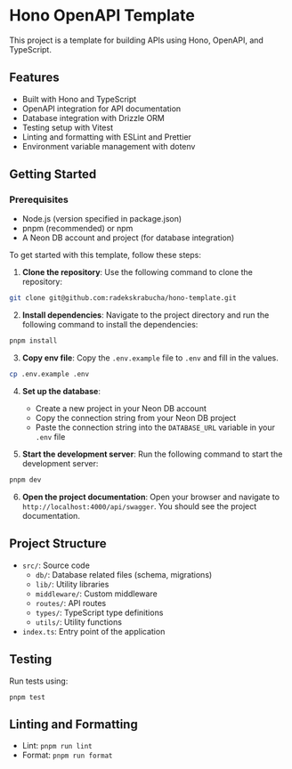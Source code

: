 # Hono OpenAPI Template

This project is a template for building APIs using Hono, OpenAPI, and TypeScript.

## Features

- Built with Hono and TypeScript
- OpenAPI integration for API documentation
- Database integration with Drizzle ORM
- Testing setup with Vitest
- Linting and formatting with ESLint and Prettier
- Environment variable management with dotenv

## Getting Started

### Prerequisites

- Node.js (version specified in package.json)
- pnpm (recommended) or npm
- A Neon DB account and project (for database integration)

To get started with this template, follow these steps:

1. **Clone the repository**: Use the following command to clone the repository:

```bash
git clone git@github.com:radekskrabucha/hono-template.git
```

2. **Install dependencies**: Navigate to the project directory and run the following command to install the dependencies:

```bash
pnpm install
```

3. **Copy env file**: Copy the `.env.example` file to `.env` and fill in the values.

```bash
cp .env.example .env
```

4. **Set up the database**: 
   - Create a new project in your Neon DB account
   - Copy the connection string from your Neon DB project
   - Paste the connection string into the `DATABASE_URL` variable in your `.env` file

5. **Start the development server**: Run the following command to start the development server:

```bash
pnpm dev
```

6. **Open the project documentation**: Open your browser and navigate to `http://localhost:4000/api/swagger`. You should see the project documentation.

## Project Structure

- `src/`: Source code
  - `db/`: Database related files (schema, migrations)
  - `lib/`: Utility libraries
  - `middleware/`: Custom middleware
  - `routes/`: API routes
  - `types/`: TypeScript type definitions
  - `utils/`: Utility functions
- `index.ts`: Entry point of the application

## Testing

Run tests using:

```
pnpm test
```

## Linting and Formatting

- Lint: `pnpm run lint`
- Format: `pnpm run format`
